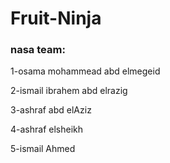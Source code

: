 # Fruit-Ninja
### nasa team:

1-osama mohammead abd elmegeid                 

2-ismail ibrahem abd elrazig                

3-ashraf abd elAziz                         

4-ashraf elsheikh                         
 
5-ismail Ahmed                        

